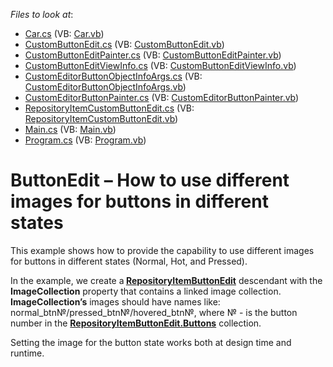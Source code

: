 <!-- default file list -->
*Files to look at*:

* [Car.cs](./CS/ButtonEditImages/Car.cs) (VB: [Car.vb](./VB/ButtonEditImages/Car.vb))
* [CustomButtonEdit.cs](CS/ButtonEditImages/Custom%20Editor/CustomButtonEdit.cs) (VB: [CustomButtonEdit.vb](VB/ButtonEditImages/Custom%20Editor/CustomButtonEdit.vb))
* [CustomButtonEditPainter.cs](/CS/ButtonEditImages/Custom%20Editor/CustomButtonEditPainter.cs) (VB: [CustomButtonEditPainter.vb](/VB/ButtonEditImages/Custom%20Editor/CustomButtonEditPainter.vb))
* [CustomButtonEditViewInfo.cs](/CS/ButtonEditImages/Custom%20Editor/CustomButtonEditViewInfo.cs) (VB: [CustomButtonEditViewInfo.vb](/VB/ButtonEditImages/Custom%20Editor/CustomButtonEditViewInfo.vb))
* [CustomEditorButtonObjectInfoArgs.cs](/CS/ButtonEditImages/Custom%20Editor/CustomEditorButtonObjectInfoArgs.cs) (VB: [CustomEditorButtonObjectInfoArgs.vb](/VB/ButtonEditImages/Custom%20Editor/CustomEditorButtonObjectInfoArgs.vb))
* [CustomEditorButtonPainter.cs](/CS/ButtonEditImages/Custom%20Editor/CustomEditorButtonPainter.cs) (VB: [CustomEditorButtonPainter.vb](/VB/ButtonEditImages/Custom%20Editor/CustomEditorButtonPainter.vb))
* [RepositoryItemCustomButtonEdit.cs](/CS/ButtonEditImages/Custom%20Editor/RepositoryItemCustomButtonEdit.cs) (VB: [RepositoryItemCustomButtonEdit.vb](/VB/ButtonEditImages/Custom%20Editor/RepositoryItemCustomButtonEdit.vb))
* [Main.cs](./CS/ButtonEditImages/Main.cs) (VB: [Main.vb](./VB/ButtonEditImages/Main.vb))
* [Program.cs](./CS/ButtonEditImages/Program.cs) (VB: [Program.vb](./VB/ButtonEditImages/Program.vb))
<!-- default file list end -->
# ButtonEdit – How to use different images for buttons in different states


<p>This example shows how to provide the capability to use different images for buttons in different states (Normal, Hot, and Pressed).</p>
<p>In the example, we create a<strong> <a href="https://documentation.devexpress.com/WindowsForms/DevExpress.XtraEditors.Repository.RepositoryItemButtonEdit.class">RepositoryItemButtonEdit</a></strong> descendant with the <strong>ImageCollection</strong> property that contains a linked image collection. <strong>ImageCollection’s</strong> images should have names like: normal_btn№/pressed_btn№/hovered_btn№, where № - is the button number in the <strong><a href="https://documentation.devexpress.com/WindowsForms/DevExpress.XtraEditors.Repository.RepositoryItemButtonEdit.Buttons.property">RepositoryItemButtonEdit.Buttons</a></strong> collection.</p>
<p>Setting the image for the button state works both at design time and runtime.</p>

<br/>


